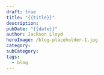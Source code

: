 ```yaml
---
draft: true
title: "{{title}}"
description: 
pubDate: "{{date}}"
author: Jackson Lloyd
heroImage: /blog-placeholder-1.jpg
category: 
subCategory: 
tags:
  - blog
---
```

